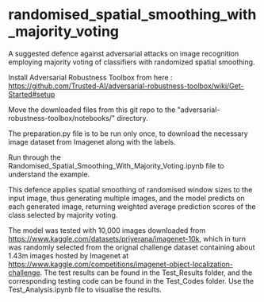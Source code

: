 # randomised_spatial_smoothing_with_majority_voting
A suggested defence against adversarial attacks on image recognition employing majority voting of classifiers with randomized spatial smoothing.

Install Adversarial Robustness Toolbox from here : https://github.com/Trusted-AI/adversarial-robustness-toolbox/wiki/Get-Started#setup

Move the downloaded files from this git repo to the "adversarial-robustness-toolbox/notebooks/" directory.

The preparation.py file is to be run only once, to download the necessary image dataset from Imagenet along with the labels.

Run through the Randomised_Spatial_Smoothing_With_Majority_Voting.ipynb file to understand the example.

This defence applies spatial smoothing of randomised window sizes to the input image, thus generating multiple images, and the model predicts on each generated image, returning weighted average prediction scores of the class selected by majority voting.

The model was tested with 10,000 images downloaded from https://www.kaggle.com/datasets/priyerana/imagenet-10k, which in turn was randomly selected from the orignal challenge dataset containing about 1.43m images hosted by Imagenet at https://www.kaggle.com/competitions/imagenet-object-localization-challenge.
The test results can be found in the Test_Results folder, and the corresponding testing code can be found in the Test_Codes folder. Use the Test_Analysis.ipynb file to visualise the results.
